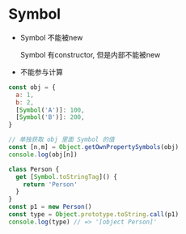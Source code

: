 # Symbol

+ Symbol 不能被new

  Symbol 有constructor, 但是内部不能被new

+ 不能参与计算

```js
const obj = {
  a: 1,
  b: 2,
  [Symbol('A')]: 100,
  [Symbol('B')]: 200,
}

// 单独获取 obj 里面 Symbol 的值
const [n,m] = Object.getOwnPropertySymbols(obj)
console.log(obj[n])
```

```js
class Person {
  get [Symbol.toStringTag]() {
    return 'Person'
  }
}
const p1 = new Person()
const type = Object.prototype.toString.call(p1)
console.log(type) // => '[object Person]'
```

